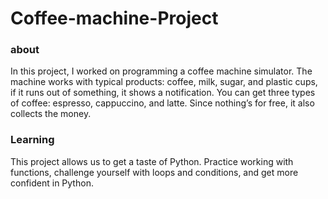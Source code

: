 # Coffee-machine-Project
### about ###
In this project, I  worked on programming a coffee machine simulator. The machine works with typical products: coffee, milk, sugar, and plastic cups, if it runs out of something, it shows a notification.
You can get three types of coffee: espresso, cappuccino, and latte. Since nothing’s for free, it also collects the money.

### Learning ###
This project allows us to get a taste of Python. Practice working with functions, challenge yourself with loops and conditions, and get more confident in Python.

